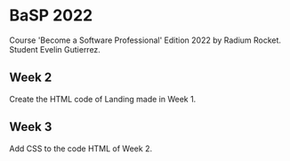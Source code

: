 # BaSP 2022
Course 'Become a Software Professional' Edition 2022 by Radium Rocket.
Student Evelin Gutierrez. 
## Week 2 
Create the HTML code of Landing made in Week 1.
## Week 3
Add CSS to the code HTML of Week 2.


